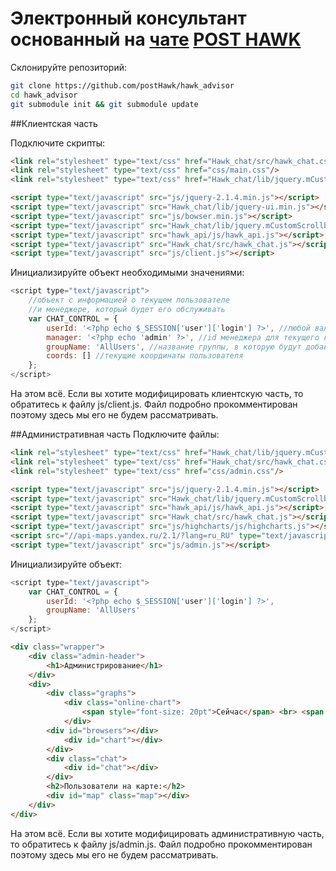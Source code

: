 # Электронный консультант основанный на [чате](https://github.com/postHawk/hawk_chat) [POST HAWK](https://github.com/postHawk)

Склонируйте репозиторий:
```bash
git clone https://github.com/postHawk/hawk_advisor
cd hawk_advisor
git submodule init && git submodule update
```
##Клиентская часть

Подключите скрипты:
```html
<link rel="stylesheet" type="text/css" href="Hawk_chat/src/hawk_chat.css"/>
<link rel="stylesheet" type="text/css" href="css/main.css"/>
<link rel="stylesheet" type="text/css" href="Hawk_chat/lib/jquery.mCustomScrollbar.min.css"/>

<script type="text/javascript" src="js/jquery-2.1.4.min.js"></script>
<script type="text/javascript" src="Hawk_chat/lib/jquery-ui.min.js"></script>
<script type="text/javascript" src="js/bowser.min.js"></script>
<script type="text/javascript" src="Hawk_chat/lib/jquery.mCustomScrollbar.concat.min.js"></script>
<script type="text/javascript" src="hawk_api/js/hawk_api.js"></script>
<script type="text/javascript" src="Hawk_chat/src/hawk_chat.js"></script>
<script type="text/javascript" src="js/client.js"></script>
```
Инициализируйте объект необходимыми значениями:
```javascript
<script type="text/javascript">
    //объект с информацией о текущем пользователе
    //и менеджере, который будет его обслуживать
    var CHAT_CONTROL = {
        userId: '<?php echo $_SESSION['user']['login'] ?>', //любой валидный id пользователя
        manager: '<?php echo 'admin' ?>', //id менеджера для текущего клиента
        groupName: 'AllUsers', //название группы, в которую будут добавлены все пользователи (для удобства наблюдения за ними)
        coords: [] //текущие координаты пользователя
    };
</script>
```
На этом всё. Если вы хотите модифицировать клиентскую часть, то обратитесь к файлу js/client.js. Файл подробно прокомментирован поэтому здесь мы его не будем рассматривать.

##Административная часть
Подключите файлы:
```html
<link rel="stylesheet" type="text/css" href="Hawk_chat/lib/jquery.mCustomScrollbar.min.css"/>
<link rel="stylesheet" type="text/css" href="Hawk_chat/src/hawk_chat.css"/>
<link rel="stylesheet" type="text/css" href="css/admin.css"/>

<script type="text/javascript" src="js/jquery-2.1.4.min.js"></script>
<script type="text/javascript" src="Hawk_chat/lib/jquery.mCustomScrollbar.concat.min.js"></script>
<script type="text/javascript" src="hawk_api/js/hawk_api.js"></script>
<script type="text/javascript" src="Hawk_chat/src/hawk_chat.js"></script>
<script type="text/javascript" src="js/highcharts/js/highcharts.js"></script>
<script src="//api-maps.yandex.ru/2.1/?lang=ru_RU" type="text/javascript"></script>
<script type="text/javascript" src="js/admin.js"></script>
```
Инициализируйте объект:
```javascript
<script type="text/javascript">
    var CHAT_CONTROL = {
        userId: '<?php echo $_SESSION['user']['login'] ?>',
        groupName: 'AllUsers'
    };
</script>
```
```html
<div class="wrapper">
    <div class="admin-header">
        <h1>Администрирование</h1>
    </div>
    <div>
        <div class="graphs">
            <div class="online-chart">
                <span style="font-size: 20pt">Сейчас</span> <br> <span style="font-size: 70pt" id="user_count">0</span> <br> онлайн
            </div>
        <div id="browsers"></div>
            <div id="chart"></div>
        </div>
        <div class="chat">
            <div id="chat"></div>
        </div>
        <h2>Пользователи на карте:</h2>
        <div id="map" class="map"></div>
    </div>
</div>
```
На этом всё. Если вы хотите модифицировать административную часть, то обратитесь к файлу js/admin.js. Файл подробно прокомментирован поэтому здесь мы его не будем рассматривать.
